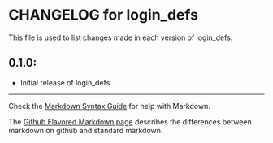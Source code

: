 # CHANGELOG for login_defs

This file is used to list changes made in each version of login_defs.

## 0.1.0:

* Initial release of login_defs

- - -
Check the [Markdown Syntax Guide](http://daringfireball.net/projects/markdown/syntax) for help with Markdown.

The [Github Flavored Markdown page](http://github.github.com/github-flavored-markdown/) describes the differences between markdown on github and standard markdown.
